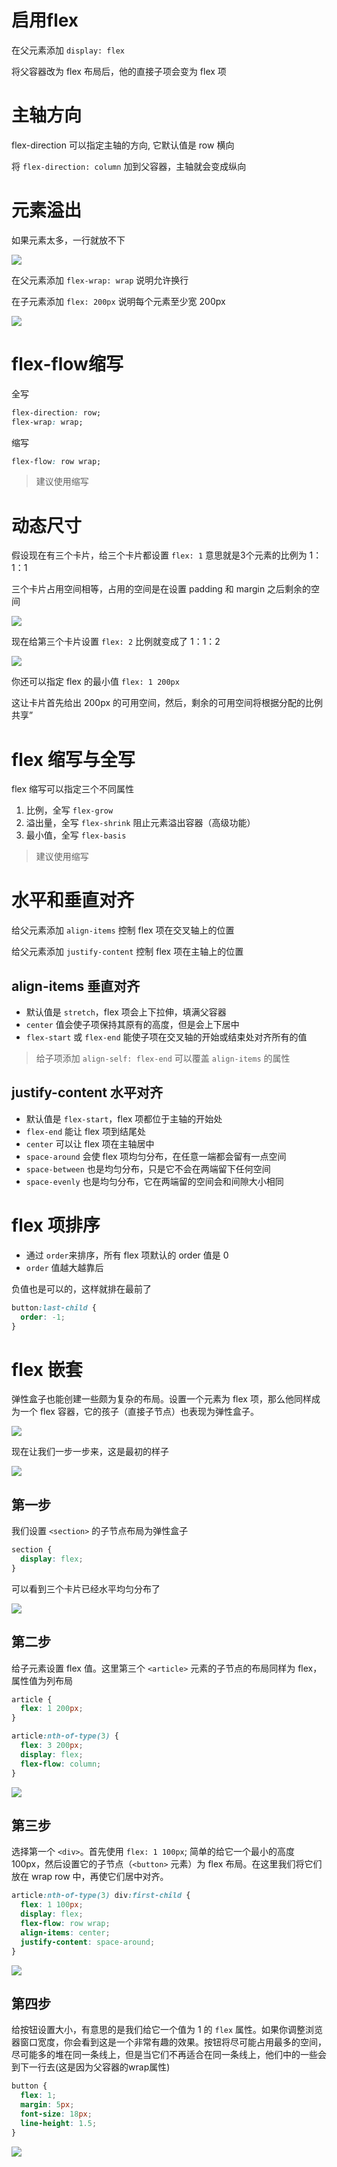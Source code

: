 # 启用flex

在父元素添加 `display: flex`

将父容器改为 flex 布局后，他的直接子项会变为 flex 项

# 主轴方向

flex-direction 可以指定主轴的方向, 它默认值是 row 横向

将 `flex-direction: column` 加到父容器，主轴就会变成纵向


# 元素溢出

如果元素太多，一行就放不下

![](./img/yiiu.png)

在父元素添加 `flex-wrap: wrap` 说明允许换行

在子元素添加 `flex: 200px` 说明每个元素至少宽 200px

![](./img/jxjt.png)

# flex-flow缩写

全写
```css
flex-direction: row;
flex-wrap: wrap;
```

缩写
```css
flex-flow: row wrap;
```

> 建议使用缩写

# 动态尺寸

假设现在有三个卡片，给三个卡片都设置 `flex: 1` 意思就是3个元素的比例为 1：1：1

三个卡片占用空间相等，占用的空间是在设置 padding 和 margin 之后剩余的空间

![](./img/111.png)

现在给第三个卡片设置 `flex: 2` 比例就变成了 1：1：2

![](./img/112.png)

你还可以指定 flex 的最小值 `flex: 1 200px`

这让卡片首先给出 200px 的可用空间，然后，剩余的可用空间将根据分配的比例共享”

# flex 缩写与全写

flex 缩写可以指定三个不同属性

1. 比例，全写 `flex-grow`
2. 溢出量，全写 `flex-shrink` 阻止元素溢出容器（高级功能）
3. 最小值，全写 `flex-basis`

> 建议使用缩写

# 水平和垂直对齐

给父元素添加 `align-items` 控制 flex 项在交叉轴上的位置

给父元素添加 `justify-content` 控制 flex 项在主轴上的位置

## align-items 垂直对齐

- 默认值是 `stretch`，flex 项会上下拉伸，填满父容器
- `center` 值会使子项保持其原有的高度，但是会上下居中
- `flex-start` 或 `flex-end` 能使子项在交叉轴的开始或结束处对齐所有的值

> 给子项添加 `align-self: flex-end` 可以覆盖 `align-items` 的属性

## justify-content 水平对齐

- 默认值是 `flex-start`，flex 项都位于主轴的开始处
- `flex-end` 能让 flex 项到结尾处
- `center` 可以让 flex 项在主轴居中
- `space-around` 会使 flex 项均匀分布，在任意一端都会留有一点空间
- `space-between` 也是均匀分布，只是它不会在两端留下任何空间
- `space-evenly` 也是均匀分布，它在两端留的空间会和间隙大小相同

# flex 项排序

- 通过 `order`来排序，所有 flex 项默认的 order 值是 0
- `order` 值越大越靠后

负值也是可以的，这样就排在最前了
```css
button:last-child {
  order: -1;
}
```

# flex 嵌套

弹性盒子也能创建一些颇为复杂的布局。设置一个元素为 flex 项，那么他同样成为一个 flex 容器，它的孩子（直接子节点）也表现为弹性盒子。

![](./img/fzflex.png)

现在让我们一步一步来，这是最初的样子

![](./img/1.png)

## 第一步

我们设置 `<section>` 的子节点布局为弹性盒子

```css
section {
  display: flex;
}
```

可以看到三个卡片已经水平均匀分布了

![](./img/2.png)

## 第二步
 
给子元素设置 flex 值。这里第三个 `<article>` 元素的子节点的布局同样为 flex，属性值为列布局

```css
article {
  flex: 1 200px;
}

article:nth-of-type(3) {
  flex: 3 200px;
  display: flex;
  flex-flow: column;
}
```

![](./img/3.png)

## 第三步

选择第一个 `<div>`。首先使用 `flex: 1 100px`; 简单的给它一个最小的高度 100px，然后设置它的子节点（`<button>` 元素）为 flex 布局。在这里我们将它们放在 wrap row 中，再使它们居中对齐。

```css
article:nth-of-type(3) div:first-child {
  flex: 1 100px;
  display: flex;
  flex-flow: row wrap;
  align-items: center;
  justify-content: space-around;
}
```

![](./img/4.png)

## 第四步

给按钮设置大小，有意思的是我们给它一个值为 1 的 `flex` 属性。如果你调整浏览器窗口宽度，你会看到这是一个非常有趣的效果。按钮将尽可能占用最多的空间，尽可能多的堆在同一条线上，但是当它们不再适合在同一条线上，他们中的一些会到下一行去(这是因为父容器的wrap属性)

```css
button {
  flex: 1;
  margin: 5px;
  font-size: 18px;
  line-height: 1.5;
}
```

![](./img/5.png)